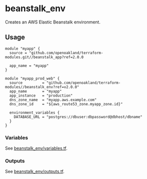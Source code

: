 # beanstalk_env

Creates an AWS Elastic Beanstalk environment.


## Usage

```hcl
module "myapp" {
  source = "github.com/openoakland/terraform-modules.git//beanstalk_app?ref=2.0.0

  app_name = "myapp"
}

module "myapp_prod_web" {
  source         = "github.com/openoakland/terraform-modules//beanstalk_env?ref=v2.0.0"
  app_name       = "myapp"
  app_instance   = "production"
  dns_zone_name  = "myapp.aws.example.com"
  dns_zone_id    = "${aws_route53_zone.myapp_zone.id}"

  environment_variables {
    DATABASE_URL = "postgres://dbuser:dbpassword@dbhost/dbname"
  }
}
```

### Variables

See [beanstalk_env/variables.tf](./variables.tf).


### Outputs

See [beanstalk_env/outputs.tf](./outputs.tf).
